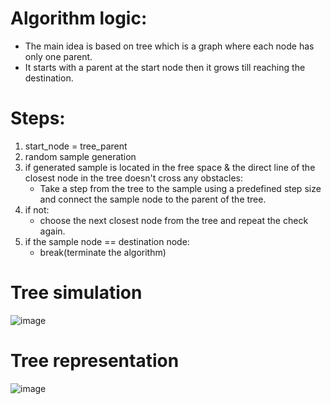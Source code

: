 # Algorithm logic:
- The main idea is based on tree which is a graph where each node has only one parent. 
- It starts with a parent at the start node then it grows till reaching the destination.

# Steps:
1. start_node = tree_parent
2. random sample generation 
3. if generated sample is located in the free space & the direct line of the closest node in the tree doesn't cross any obstacles:
    * Take a step from the tree to the sample using a predefined step size and connect the sample node to the parent of the tree.
4. if not: 
    * choose the next closest node from the tree and repeat the check again.
5. if the sample node == destination node:
    * break(terminate the algorithm)

# Tree simulation
![image](https://user-images.githubusercontent.com/91827137/184045844-0cb82335-619e-4c99-a705-7cd69328cf4b.png)

# Tree representation
![image](https://user-images.githubusercontent.com/91827137/184046711-44c624b5-008f-4c04-9519-ea83b3f8d047.png)

